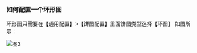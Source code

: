### 如何配置一个环形图

环形图只需要在【通用配置】>【饼图配置】里面饼图类型选择【环图】
如图所示：

![图3](/img/src/visulization/piePro/piePro3.jpg)
